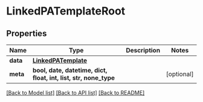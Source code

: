# LinkedPATemplateRoot


## Properties
Name | Type | Description | Notes
------------ | ------------- | ------------- | -------------
**data** | [**LinkedPATemplate**](LinkedPATemplate.md) |  | 
**meta** | **bool, date, datetime, dict, float, int, list, str, none_type** |  | [optional] 

[[Back to Model list]](../README.md#documentation-for-models) [[Back to API list]](../README.md#documentation-for-api-endpoints) [[Back to README]](../README.md)


